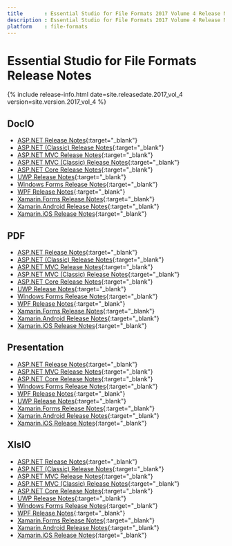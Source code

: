 ```yaml
---
title		: Essential Studio for File Formats 2017 Volume 4 Release Notes
description	: Essential Studio for File Formats 2017 Volume 4 Release Notes
platform	: file-formats
---
```


# Essential Studio for File Formats Release Notes

{% include release-info.html date=site.releasedate.2017_vol_4 version=site.version.2017_vol_4 %} 

## DocIO

* [ASP.NET Release Notes](/aspnet/release-notes/v15.4.0.17#docio){:target="_blank"}
* [ASP.NET (Classic) Release Notes](/aspnet-classic/release-notes/v15.4.0.17#docio){:target="_blank"}
* [ASP.NET MVC Release Notes](/aspnetmvc/release-notes/v15.4.0.17#docio){:target="_blank"}
* [ASP.NET MVC (Classic) Release Notes](/aspnetmvc-classic/release-notes/v15.4.0.17#docio){:target="_blank"}
* [ASP.NET Core Release Notes](/aspnet-core/release-notes/v15.4.0.17#docio){:target="_blank"}
* [UWP Release Notes](/uwp/release-notes/v15.4.0.17#docio){:target="_blank"}
* [Windows Forms Release Notes](/windowsforms/release-notes/v15.4.0.17#docio){:target="_blank"}
* [WPF Release Notes](/wpf/release-notes/v15.4.0.17#docio){:target="_blank"}
* [Xamarin.Forms Release Notes](/xamarin/release-notes/v15.4.0.17#docio){:target="_blank"}
* [Xamarin.Android Release Notes](/xamarin-android/release-notes/v15.4.0.17#docio){:target="_blank"}
* [Xamarin.iOS Release Notes](/xamarin-ios/release-notes/v15.4.0.17#docio){:target="_blank"}

## PDF

* [ASP.NET Release Notes](/aspnet/release-notes/v15.4.0.17#pdf){:target="_blank"}
* [ASP.NET (Classic) Release Notes](/aspnet-classic/release-notes/v15.4.0.17#pdf){:target="_blank"}
* [ASP.NET MVC Release Notes](/aspnetmvc/release-notes/v15.4.0.17#pdf){:target="_blank"}
* [ASP.NET MVC (Classic) Release Notes](/aspnetmvc-classic/release-notes/v15.4.0.17#pdf){:target="_blank"}
* [ASP.NET Core Release Notes](/aspnet-core/release-notes/v15.4.0.17#pdf){:target="_blank"}
* [UWP Release Notes](/uwp/release-notes/v15.4.0.17#pdf){:target="_blank"}
* [Windows Forms Release Notes](/windowsforms/release-notes/v15.4.0.17#pdf){:target="_blank"}
* [WPF Release Notes](/wpf/release-notes/v15.4.0.17#pdf){:target="_blank"}
* [Xamarin.Forms Release Notes](/xamarin/release-notes/v15.4.0.17#pdf){:target="_blank"}
* [Xamarin.Android Release Notes](/xamarin-android/release-notes/v15.4.0.17#pdf){:target="_blank"}
* [Xamarin.iOS Release Notes](/xamarin-ios/release-notes/v15.4.0.17#pdf){:target="_blank"}

## Presentation

* [ASP.NET Release Notes](/aspnet/release-notes/v15.4.0.17#presentation){:target="_blank"}
* [ASP.NET MVC Release Notes](/aspnetmvc/release-notes/v15.4.0.17#presentation){:target="_blank"}
* [ASP.NET Core Release Notes](/aspnet-core/release-notes/v15.4.0.17#presentation){:target="_blank"}
* [Windows Forms Release Notes](/windowsforms/release-notes/v15.4.0.17#presentation){:target="_blank"}
* [WPF Release Notes](/wpf/release-notes/v15.4.0.17#presentation){:target="_blank"}
* [UWP Release Notes](/uwp/release-notes/v15.4.0.17#presentation){:target="_blank"}
* [Xamarin.Forms Release Notes](/xamarin/release-notes/v15.4.0.17#presentation){:target="_blank"}
* [Xamarin.Android Release Notes](/xamarin-android/release-notes/v15.4.0.17#presentation){:target="_blank"}
* [Xamarin.iOS Release Notes](/xamarin-ios/release-notes/v15.4.0.17#presentation){:target="_blank"}

## XlsIO

* [ASP.NET Release Notes](/aspnet/release-notes/v15.4.0.17#xlsio){:target="_blank"}
* [ASP.NET (Classic) Release Notes](/aspnet-classic/release-notes/v15.4.0.17#xlsio){:target="_blank"}
* [ASP.NET MVC Release Notes](/aspnetmvc/release-notes/v15.4.0.17#xlsio){:target="_blank"}
* [ASP.NET MVC (Classic) Release Notes](/aspnetmvc-classic/release-notes/v15.4.0.17#xlsio){:target="_blank"}
* [ASP.NET Core Release Notes](/aspnet-core/release-notes/v15.4.0.17#xlsio){:target="_blank"}
* [UWP Release Notes](/uwp/release-notes/v15.4.0.17#xlsio){:target="_blank"}
* [Windows Forms Release Notes](/windowsforms/release-notes/v15.4.0.17#xlsio){:target="_blank"}
* [WPF Release Notes](/wpf/release-notes/v15.4.0.17#xlsio){:target="_blank"}
* [Xamarin.Forms Release Notes](/xamarin/release-notes/v15.4.0.17#xlsio){:target="_blank"}
* [Xamarin.Android Release Notes](/xamarin-android/release-notes/v15.4.0.17#xlsio){:target="_blank"}
* [Xamarin.iOS Release Notes](/xamarin-ios/release-notes/v15.4.0.17#xlsio){:target="_blank"}